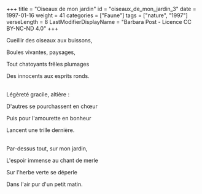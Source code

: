+++
title = "Oiseaux de mon jardin"
id = "oiseaux_de_mon_jardin_3"
date = 1997-01-16
weight = 41
categories = ["Faune"]
tags = ["nature", "1997"]
verseLength = 8
LastModifierDisplayName = "Barbara Post - Licence CC BY-NC-ND 4.0"
+++

Cueillir des oiseaux aux buissons,

Boules vivantes, paysages,

Tout chatoyants frêles plumages

Des innocents aux esprits ronds.

 \
Légèreté gracile, altière :

D'autres se pourchassent en chœur

Puis pour l'amourette en bonheur

Lancent une trille dernière.

 \
Par-dessus tout, sur mon jardin,

L'espoir immense au chant de merle

Sur l'herbe verte se déperle

Dans l'air pur d'un petit matin.
